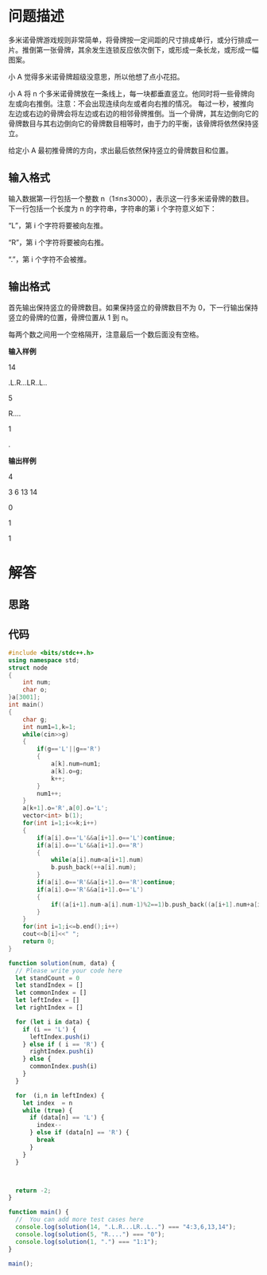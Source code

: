 # 问题描述

多米诺骨牌游戏规则非常简单，将骨牌按一定间距的尺寸排成单行，或分行排成一片。推倒第一张骨牌，其余发生连锁反应依次倒下，或形成一条长龙，或形成一幅图案。

小 A 觉得多米诺骨牌超级没意思，所以他想了点小花招。

小 A 将 n 个多米诺骨牌放在一条线上，每一块都垂直竖立。他同时将一些骨牌向左或向右推倒。注意：不会出现连续向左或者向右推的情况。 每过一秒，被推向左边或右边的骨牌会将左边或右边的相邻骨牌推倒。当一个骨牌，其左边倒向它的骨牌数目与其右边倒向它的骨牌数目相等时，由于力的平衡，该骨牌将依然保持竖立。

给定小 A 最初推骨牌的方向，求出最后依然保持竖立的骨牌数目和位置。

## 输入格式

输入数据第一行包括一个整数 n（1≤n≤3000），表示这一行多米诺骨牌的数目。下一行包括一个长度为 n 的字符串，字符串的第 i 个字符意义如下：

“L”，第 i 个字符将要被向左推。

“R”，第 i 个字符将要被向右推。

“.”，第 i 个字符不会被推。

## 输出格式

首先输出保持竖立的骨牌数目。如果保持竖立的骨牌数目不为 0，下一行输出保持竖立的骨牌的位置，骨牌位置从 1 到 n。

每两个数之间用一个空格隔开，注意最后一个数后面没有空格。

**输入样例**

14

.L.R...LR..L..

5

R....

1

.

**输出样例**

4

3 6 13 14

0

1

1 

# 解答

## 思路

## 代码

```cpp
#include <bits/stdc++.h>
using namespace std;
struct node 
{
	int num;
	char o;
}a[3001];
int main()
{
	char g;
	int num1=1,k=1;
	while(cin>>g)
	{
		if(g=='L'||g=='R')
		{
			a[k].num=num1;
			a[k].o=g;
			k++;
		}
		num1++;
	}
	a[k+1].o='R',a[0].o='L';
	vector<int> b(1);
	for(int i=1;i<=k;i++)
	{
		if(a[i].o=='L'&&a[i+1].o=='L')continue;
		if(a[i].o=='L'&&a[i+1].o=='R')
		{
			while(a[i].num<a[i+1].num)
			b.push_back(++a[i].num);
		}
		if(a[i].o=='R'&&a[i+1].o=='R')continue;
		if(a[i].o=='R'&&a[i+1].o=='L')
		{
			if((a[i+1].num-a[i].num-1)%2==1)b.push_back((a[i+1].num+a[i].num)/2);
		}
	}
	for(int i=1;i<=b.end();i++)
	cout<<b[i]<<" ";
	return 0;
}   
```

```js
function solution(num, data) {
  // Please write your code here
  let standCount = 0
  let standIndex = []
  let commonIndex = []
  let leftIndex = []
  let rightIndex = []

  for (let i in data) {
    if (i == 'L') {
      leftIndex.push(i)
    } else if ( i == 'R') {
      rightIndex.push(i)
    } else {
      commonIndex.push(i)
    }
  }

  for  (i,n in leftIndex) {
    let index  = n
    while (true) {
      if (data[n] == 'L') {
        index--
      } else if (data[n] == 'R') {
        break
      }
    }
  }



  return -2;
}

function main() {
  //  You can add more test cases here
  console.log(solution(14, ".L.R...LR..L..") === "4:3,6,13,14");
  console.log(solution(5, "R....") === "0");
  console.log(solution(1, ".") === "1:1");
}

main();
```